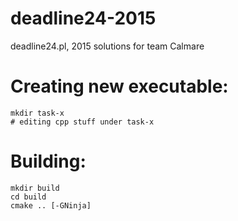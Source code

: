 # deadline24-2015
deadline24.pl, 2015 solutions for team Calmare

# Creating new executable:
```
mkdir task-x
# editing cpp stuff under task-x
```

# Building:
```
mkdir build
cd build
cmake .. [-GNinja]
```
